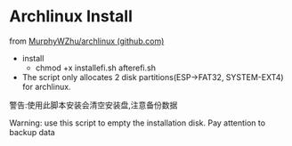 # Archlinux Install

from [MurphyWZhu/archlinux (github.com)](https://github.com/MurphyWZhu/archlinux)

+ install 
  + chmod +x installefi.sh afterefi.sh
+ The script only allocates 2 disk partitions(ESP->FAT32, SYSTEM-EXT4) for archlinux.



警告:使用此脚本安装会清空安装盘,注意备份数据

Warning: use this script to empty the installation disk. Pay attention to backup data
